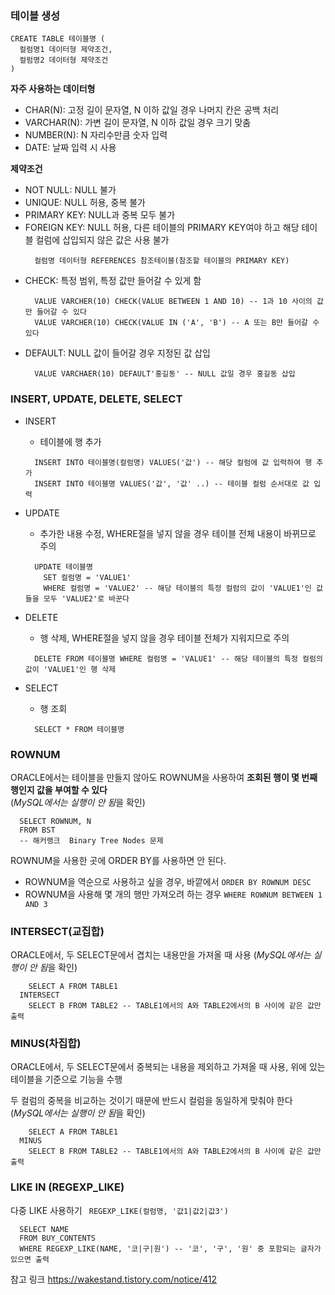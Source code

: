 ###  테이블 생성
```
CREATE TABLE 테이블명 (
  컬럼명1 데이터형 제약조건,
  컬럼명2 데이터형 제약조건
)
```
**자주 사용하는 데이터형**
- CHAR(N): 고정 길이 문자열, N 이하 값일 경우 나머지 칸은 공백 처리
- VARCHAR(N): 가변 길이 문자열, N 이하 값일 경우 크기 맞춤
- NUMBER(N): N 자리수만큼 숫자 입력
- DATE: 날짜 입력 시 사용


**제약조건**
- NOT NULL: NULL 불가
- UNIQUE: NULL 허용, 중복 불가
- PRIMARY KEY: NULL과 중복 모두 불가
- FOREIGN KEY: NULL 허용, 다른 테이블의 PRIMARY KEY여야 하고 해당 테이블 컬럼에 삽입되지 않은 값은 사용 불가
  ```
    컬럼명 데이터형 REFERENCES 참조테이블(참조할 테이블의 PRIMARY KEY)
  ```
- CHECK: 특정 범위, 특정 값만 들어갈 수 있게 함
    ```
      VALUE VARCHER(10) CHECK(VALUE BETWEEN 1 AND 10) -- 1과 10 사이의 값만 들어갈 수 있다
      VALUE VARCHER(10) CHECK(VALUE IN ('A', 'B') -- A 또는 B만 들어갈 수 있다
    ```
- DEFAULT: NULL 값이 들어갈 경우 지정된 값 삽입
    ```
      VALUE VARCHAER(10) DEFAULT'홍길동' -- NULL 값일 경우 홍길동 삽입
    ```



### INSERT, UPDATE, DELETE, SELECT
- INSERT
  - 테이블에 행 추가
  ```
    INSERT INTO 테이블명(컬럼명) VALUES('값') -- 해당 컬럼에 값 입력하여 행 추가
    INSERT INTO 테이블명 VALUES('값', '값' ..) -- 테이블 컬럼 순서대로 값 입력
  ```

- UPDATE
  - 추가한 내용 수정, WHERE절을 넣지 않을 경우 테이블 전체 내용이 바뀌므로 주의
  ```
    UPDATE 테이블명
      SET 컬럼명 = 'VALUE1'
      WHERE 컬럼명 = 'VALUE2' -- 해당 테이블의 특정 컬럼의 값이 'VALUE1'인 값들을 모두 'VALUE2'로 바꾼다
  ```
- DELETE
  - 행 삭제, WHERE절을 넣지 않을 경우 테이블 전체가 지워지므로 주의
  ```
    DELETE FROM 테이블명 WHERE 컬럼명 = 'VALUE1' -- 해당 테이블의 특정 컬럼의 값이 'VALUE1'인 행 삭제
  ``` 
- SELECT
  - 행 조회
  ```
    SELECT * FROM 테이블명
  ```
### ROWNUM
ORACLE에서는 테이블을 만들지 않아도 ROWNUM을 사용하여 **조회된 행이 몇 번째 행인지 값을 부여할 수 있다**\
(*MySQL에서는 실행이 안 됨*을 확인)
  ```
    SELECT ROWNUM, N
    FROM BST
    -- 해커랭크  Binary Tree Nodes 문제
  ```
ROWNUM을 사용한 곳에 ORDER BY를 사용하면 안 된다.
- ROWNUM을 역순으로 사용하고 싶을 경우, 바깥에서 ```ORDER BY ROWNUM DESC```
- ROWNUM을 사용해 몇 개의 행만 가져오려 하는 경우 ```WHERE ROWNUM BETWEEN 1 AND 3```
  

### INTERSECT(교집합)
ORACLE에서, 두 SELECT문에서 겹치는 내용만을 가져올 때 사용
(*MySQL에서는 실행이 안 됨*을 확인)
```
    SELECT A FROM TABLE1
  INTERSECT
    SELECT B FROM TABLE2 -- TABLE1에서의 A와 TABLE2에서의 B 사이에 같은 값만 출력
```

### MINUS(차집합)
ORACLE에서, 두 SELECT문에서 중복되는 내용을 제외하고 가져올 때 사용, 위에 있는 테이블을 기준으로 기능을 수행

두 컬럼의 중복을 비교하는 것이기 때문에 반드시 컬럼을 동일하게 맞춰야 한다
(*MySQL에서는 실행이 안 됨*을 확인)
```
    SELECT A FROM TABLE1
  MINUS
    SELECT B FROM TABLE2 -- TABLE1에서의 A와 TABLE2에서의 B 사이에 같은 값만 출력
```

### LIKE IN (REGEXP_LIKE)
다중 LIKE 사용하기 ``` REGEXP_LIKE(컬럼명, '값1|값2|값3')```
```
  SELECT NAME
  FROM BUY_CONTENTS
  WHERE REGEXP_LIKE(NAME, '코|구|원') -- '코', '구', '원' 중 포함되는 글자가 있으면 출력
```


참고 링크
https://wakestand.tistory.com/notice/412
